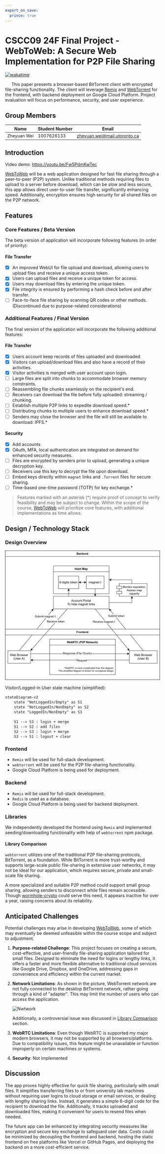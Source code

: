 ```yaml
---
export_on_save:
  prince: true
---
```


# CSCC09 24F Final Project - WebToWeb: A Secure Web Implementation for P2P File Sharing

[![wakatime](https://wakatime.com/badge/user/e96f5331-d426-487c-9075-815806be0f98/project/49ec25ed-8500-447c-9a91-29d3244f5783.svg)](https://wakatime.com/@JANERUBBISHTOEAT/projects/nytgcityzx)

$\quad$ This paper presents a browser-based BitTorrent client with encrypted file-sharing functionality. The client will leverage [Remix](https://remix.run/) and [WebTorrent](https://github.com/webtorrent/webtorrent) for the frontend, with backend deployment on Google Cloud Platform. Project evaluation will focus on performance, security, and user experience.

## Group Members

| Name | Student Number | Email |
| ---- | -------------- | ----- |
| Zheyuan Wei | 1007626133 | <zheyuan.wei@mail.utoronto.ca> |

## Introduction

Video demo: <https://youtu.be/Fw5PdmKwTec>

[WebToWeb](#introduction) will be a web application designed for fast file sharing through a peer-to-peer (P2P) system. Unlike traditional methods requiring files to upload to a server before download, which can be slow and less secure, this app allows direct user-to-user file transfer, significantly enhancing speed. Additionally, encryption ensures high security for all shared files on the P2P network.

## Features

### Core Features / Beta Version

The beta version of application will incorporate following features (in order of priority):

#### File Transfer

- [x] An improved WebUI for file upload and download, allowing users to upload files and receive a unique access token.
- [x] Users can upload files and receive a unique token for access.
- [x] Users may download files by entering the unique token.
- [x] File integrity is ensured by performing a hash check before and after transfer.
- [ ] Face-to-face file sharing by scanning QR codes or other methods. (Discontinued due to purpose-related considerations)

### Additional Features / Final Version

The final version of the application will incorporate the following additional features:

#### File Transfer

- [x] Users account keep records of files uploaded and downloaded.
- [x] Visitors can upload/download files and also have a record of their activities.
- [x] Visitor activities is merged with user account upon login.
- [ ] Large files are split into chunks to accommodate browser memory constraints.
- [ ] Reassembling file chunks seamlessly on the recipient's end.
- [ ] Receivers can download the file before fully uploaded: streaming / chunking.
- [ ] Establish multiple P2P links to expedite download speed.*
- [ ] Distributing chunks to multiple users to enhance download speed.*
- [ ] Senders may close the browser and the file will still be available to download: IPFS.*

#### Security

- [x] Add accounts
- [x] OAuth, MFA, local authentication are integrated on demand for enhanced security measures.
- [ ] Files are encrypted by senders prior to upload, generating a unique decryption key.
- [ ] Receivers use this key to decrypt the file upon download.
- [ ] Embed keys directly within `magnet` links and `.Torrent` files for secure sharing.
- [ ] Time-based one-time password (TOTP) for key exchange.*

> Features marked with an asterisk (*) require proof of concept to verify feasibility and may be subject to change.
> Within the scope of the course, [WebToWeb](#introduction) will prioritize core features, with additional implementations as time allows.

## Design / Technology Stack

### Design Overview

![System_Design](./Structure-v2.drawio.svg)

Visitor/Logged-in User state machine (simplified):

```mermaid
stateDiagram-v2
    state "NotLoggedIn/Empty" as S1
    state "NotLoggedIn/NonEmpty" as S2
    state "LoggedIn/NonEmpty" as S3

    S1 --> S3 : login + merge
    S1 --> S2 : add files
    S2 --> S3 : login + merge
    S3 --> S1 : logout + clear
```

### Frontend

- `Remix` will be used for full-stack development.
- `webtorrent` will be used for the P2P file-sharing functionality.
- Google Cloud Platform is being used for deployment.

### Backend

- `Remix` will be used for full-stack development.
- `Redis` is used as a database.
- Google Cloud Platform is being used for backend deployment.

### Libraries

We independently developed the frontend using `Remix` and implemented seeding/downloading functionality with help of `webtorrent` npm package.

#### Library Comparison

`webtorrent` utilizes one of the traditional P2P file-sharing protocols, BitTorrent, as a foundation. While BitTorrent is more trust-worthy and supports large-scale public file-sharing in extensive user networks, it may not be ideal for our application, which requires secure, private and small-scale file sharing.

A more specialized and suitable P2P method could support small group sharing, allowing senders to disconnect while files remain accessible. Though [wormhole-crypto](https://github.com/SocketDev/wormhole-crypto) could serve this need, it appears inactive for over a year, raising concerns about its reliability.

## Anticipated Challenges

Potential challenges may arise in developing [WebToWeb](#introduction), some of which may eventually be deemed unfeasible within the course scope and subject to adjustment.

1. **Purpose-related Challenge**: This project focuses on creating a secure, cost-effective, and user-friendly file-sharing application tailored for small files. Designed to eliminate the need for logins or lengthy links, it offers a faster and more flexible alternative to traditional cloud services like Google Drive, Dropbox, and OneDrive, addressing gaps in convenience and efficiency within the current market.

2. **Network Limitations**: As shown in the picture, WebTorrent network are not fully connected to the desktop BitTorrent network, rather going through a kind of "adapter". This may limit the number of users who can access the application.

   ![Nwtwork](https://camo.githubusercontent.com/ad3fe62845574fe458a186fe76055198fc2d896fc5f50241c7993403e21f9a86/68747470733a2f2f776562746f7272656e742e696f2f696d672f6e6574776f726b2e706e67)

    Additionally, a controversial issue was discussed in [Library Comparison](#library-comparison) section.

3. **WebRTC Limitations**: Even though WebRTC is supported my major modern browsers, it may not be supported by all browsers/platforms. Due to compatibility issues, this feature might be unavailable or function improperly on certain machines or systems.

4. **Security**: Not implemented

## Discussion

The app proves highly effective for quick file sharing, particularly with small files. It simplifies transferring files to or from university lab machines without requiring user logins to cloud storage or email services, or dealing with lengthy sharing links. Instead, it generates a simple 6-digit code for the recipient to download the file. Additionally, it tracks uploaded and downloaded files, making it convenient for users to resend files when needed.

The future app can be enhanced by integrating security measures like encryption and secure key exchange to safeguard user data. Costs could be minimized by decoupling the frontend and backend, hosting the static frontend on free platforms like Vercel or GitHub Pages, and deploying the backend on a more cost-efficient service.
